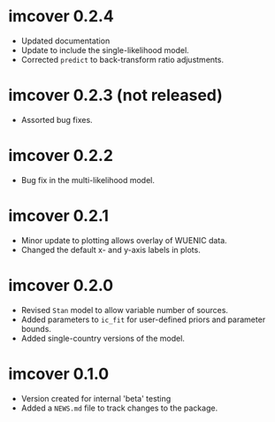 # imcover 0.2.4

* Updated documentation
* Update to include the single-likelihood model.
* Corrected `predict` to back-transform ratio adjustments.

# imcover 0.2.3 (not released)

* Assorted bug fixes.

# imcover 0.2.2

* Bug fix in the multi-likelihood model.

# imcover 0.2.1

* Minor update to plotting allows overlay of WUENIC data.
* Changed the default x- and y-axis labels in plots.

# imcover 0.2.0

* Revised `Stan` model to allow variable number of sources.
* Added parameters to `ic_fit` for user-defined priors and parameter bounds.
* Added single-country versions of the model.

# imcover 0.1.0

* Version created for internal 'beta' testing
* Added a `NEWS.md` file to track changes to the package.
